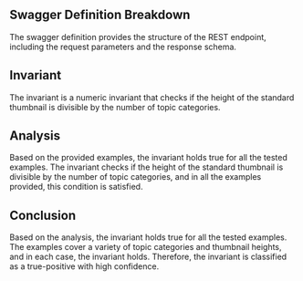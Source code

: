 ## Swagger Definition Breakdown
The swagger definition provides the structure of the REST endpoint, including the request parameters and the response schema.

## Invariant
The invariant is a numeric invariant that checks if the height of the standard thumbnail is divisible by the number of topic categories.

## Analysis
Based on the provided examples, the invariant holds true for all the tested examples. The invariant checks if the height of the standard thumbnail is divisible by the number of topic categories, and in all the examples provided, this condition is satisfied.

## Conclusion
Based on the analysis, the invariant holds true for all the tested examples. The examples cover a variety of topic categories and thumbnail heights, and in each case, the invariant holds. Therefore, the invariant is classified as a true-positive with high confidence.
